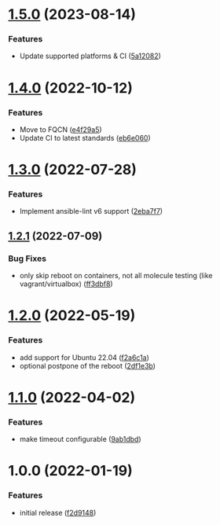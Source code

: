 # [1.5.0](https://github.com/de-it-krachten/ansible-role-reboot/compare/v1.4.0...v1.5.0) (2023-08-14)


### Features

* Update supported platforms & CI ([5a12082](https://github.com/de-it-krachten/ansible-role-reboot/commit/5a120827ea0eae8132991374024dea4aa5ab3512))

# [1.4.0](https://github.com/de-it-krachten/ansible-role-reboot/compare/v1.3.0...v1.4.0) (2022-10-12)


### Features

* Move to FQCN ([e4f29a5](https://github.com/de-it-krachten/ansible-role-reboot/commit/e4f29a5054a2fd3ba48a793eacafc2a3edcf1812))
* Update CI to latest standards ([eb6e060](https://github.com/de-it-krachten/ansible-role-reboot/commit/eb6e060e4c886f7a493338a509d689200cba3325))

# [1.3.0](https://github.com/de-it-krachten/ansible-role-reboot/compare/v1.2.1...v1.3.0) (2022-07-28)


### Features

* Implement ansible-lint v6 support ([2eba7f7](https://github.com/de-it-krachten/ansible-role-reboot/commit/2eba7f7a7ea2117ea33d1c7c3e24ac34561ab941))

## [1.2.1](https://github.com/de-it-krachten/ansible-role-reboot/compare/v1.2.0...v1.2.1) (2022-07-09)


### Bug Fixes

* only skip reboot on containers, not all molecule testing (like vagrant/virtualbox) ([ff3dbf8](https://github.com/de-it-krachten/ansible-role-reboot/commit/ff3dbf83f2b7825fd3c8d7c80fd21282d27a1fe1))

# [1.2.0](https://github.com/de-it-krachten/ansible-role-reboot/compare/v1.1.0...v1.2.0) (2022-05-19)


### Features

* add support for Ubuntu 22.04 ([f2a6c1a](https://github.com/de-it-krachten/ansible-role-reboot/commit/f2a6c1a2e61470ef46a1d3c3e4ef9c60cbd93680))
* optional postpone of the reboot ([2df1e3b](https://github.com/de-it-krachten/ansible-role-reboot/commit/2df1e3b44b34c9b79ea57b39b524958dc0daf68a))

# [1.1.0](https://github.com/de-it-krachten/ansible-role-reboot/compare/v1.0.0...v1.1.0) (2022-04-02)


### Features

* make timeout configurable ([9ab1dbd](https://github.com/de-it-krachten/ansible-role-reboot/commit/9ab1dbd4de73cbeff33accd82acdfbb324209d99))

# 1.0.0 (2022-01-19)


### Features

* initial release ([f2d9148](https://github.com/de-it-krachten/ansible-role-reboot/commit/f2d914837c9d5b374de2eb1492484e88d78170f0))
